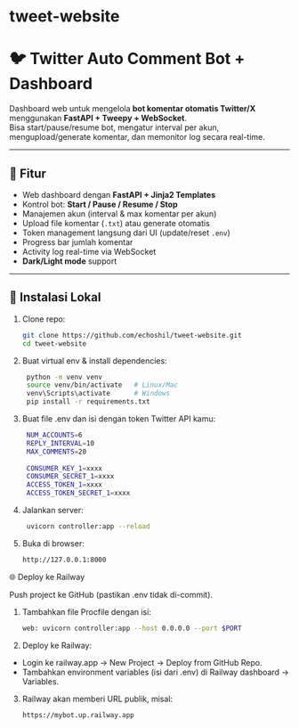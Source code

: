 # tweet-website

# 🐦 Twitter Auto Comment Bot + Dashboard

Dashboard web untuk mengelola **bot komentar otomatis Twitter/X** menggunakan **FastAPI + Tweepy + WebSocket**.  
Bisa start/pause/resume bot, mengatur interval per akun, mengupload/generate komentar, dan memonitor log secara real-time.  

---

## 🚀 Fitur
- Web dashboard dengan **FastAPI + Jinja2 Templates**
- Kontrol bot: **Start / Pause / Resume / Stop**
- Manajemen akun (interval & max komentar per akun)
- Upload file komentar (`.txt`) atau generate otomatis
- Token management langsung dari UI (update/reset `.env`)
- Progress bar jumlah komentar
- Activity log real-time via WebSocket
- **Dark/Light mode** support  

---

## 🔧 Instalasi Lokal
1. Clone repo:
   ```bash
   git clone https://github.com/echoshil/tweet-website.git
   cd tweet-website
2. Buat virtual env & install dependencies:
   ```bash
    python -m venv venv
    source venv/bin/activate   # Linux/Mac
    venv\Scripts\activate      # Windows
    pip install -r requirements.txt

3. Buat file .env dan isi dengan token Twitter API kamu:
   ```bash
    NUM_ACCOUNTS=6
    REPLY_INTERVAL=10
    MAX_COMMENTS=20
    
    CONSUMER_KEY_1=xxxx
    CONSUMER_SECRET_1=xxxx
    ACCESS_TOKEN_1=xxxx
    ACCESS_TOKEN_SECRET_1=xxxx

4. Jalankan server:
   ```bash
    uvicorn controller:app --reload

5. Buka di browser:
   ```bash
   http://127.0.0.1:8000

🌐 Deploy ke Railway

Push project ke GitHub (pastikan .env tidak di-commit).

1. Tambahkan file Procfile dengan isi:
   ```bash
   web: uvicorn controller:app --host 0.0.0.0 --port $PORT

2. Deploy ke Railway:
- Login ke railway.app → New Project → Deploy from GitHub Repo.
- Tambahkan environment variables (isi dari .env) di Railway dashboard → Variables.

3. Railway akan memberi URL publik, misal:
   ```bash
   https://mybot.up.railway.app

